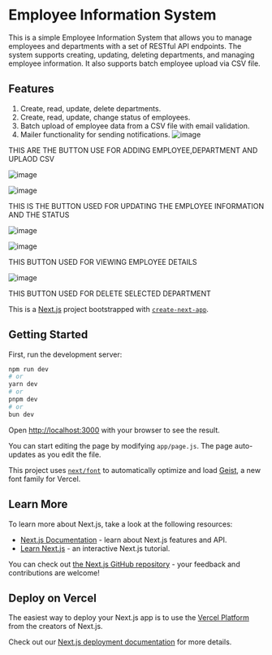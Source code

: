 # Employee Information System

This is a simple Employee Information System that allows you to manage employees and departments with a set of RESTful API endpoints. The system supports creating, updating, deleting departments, and managing employee information. It also supports batch employee upload via CSV file.

## Features
1. Create, read, update, delete departments.
2. Create, read, update, change status of employees.
3. Batch upload of employee data from a CSV file with email validation.
4. Mailer functionality for sending notifications.
![image](https://github.com/user-attachments/assets/7b57dbd5-4c49-4658-b801-a0b41ac638aa)

THIS ARE THE BUTTON USE FOR ADDING EMPLOYEE,DEPARTMENT AND UPLAOD CSV

![image](https://github.com/user-attachments/assets/751b0360-8c78-4884-a426-154980c56058)

![image](https://github.com/user-attachments/assets/dbc8a150-dad4-4be2-9d9c-1db0f609c17a)


THIS IS THE BUTTON USED FOR UPDATING THE EMPLOYEE INFORMATION AND THE STATUS

![image](https://github.com/user-attachments/assets/0a3305fa-d47b-4334-8f34-a9d8c6186afe)

![image](https://github.com/user-attachments/assets/fc24bdec-7847-4152-8a44-bf3eb7563a11)


THIS BUTTON USED FOR VIEWING EMPLOYEE DETAILS

![image](https://github.com/user-attachments/assets/1b822b03-7631-42b5-b5b2-f5920cebf6d2)

THIS BUTTON USED FOR DELETE SELECTED DEPARTMENT






















This is a [Next.js](https://nextjs.org) project bootstrapped with [`create-next-app`](https://github.com/vercel/next.js/tree/canary/packages/create-next-app).

## Getting Started

First, run the development server:

```bash
npm run dev
# or
yarn dev
# or
pnpm dev
# or
bun dev
```

Open [http://localhost:3000](http://localhost:3000) with your browser to see the result.

You can start editing the page by modifying `app/page.js`. The page auto-updates as you edit the file.

This project uses [`next/font`](https://nextjs.org/docs/app/building-your-application/optimizing/fonts) to automatically optimize and load [Geist](https://vercel.com/font), a new font family for Vercel.

## Learn More

To learn more about Next.js, take a look at the following resources:

- [Next.js Documentation](https://nextjs.org/docs) - learn about Next.js features and API.
- [Learn Next.js](https://nextjs.org/learn) - an interactive Next.js tutorial.

You can check out [the Next.js GitHub repository](https://github.com/vercel/next.js) - your feedback and contributions are welcome!

## Deploy on Vercel

The easiest way to deploy your Next.js app is to use the [Vercel Platform](https://vercel.com/new?utm_medium=default-template&filter=next.js&utm_source=create-next-app&utm_campaign=create-next-app-readme) from the creators of Next.js.

Check out our [Next.js deployment documentation](https://nextjs.org/docs/app/building-your-application/deploying) for more details.
